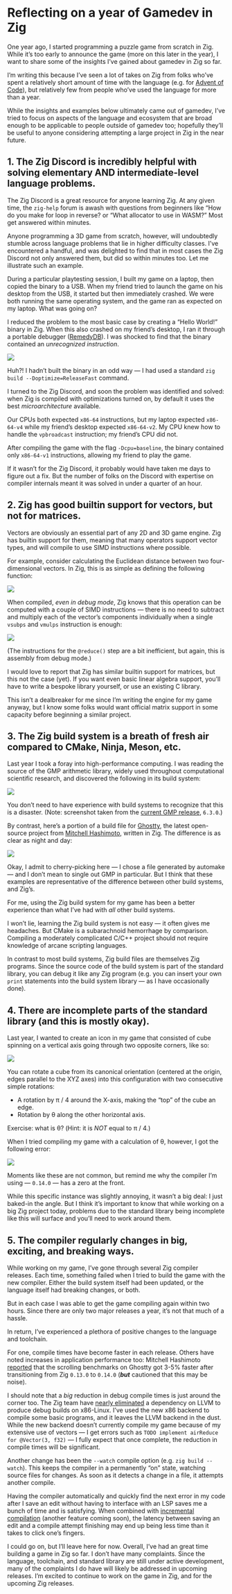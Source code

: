 # Reflecting on a year of Gamedev in Zig

One year ago, I started programming a puzzle game from scratch in Zig. While it’s too early to announce the game (more on this later in the year), I want to share some of the insights I’ve gained about gamedev in Zig so far.

I’m writing this because I’ve seen a lot of takes on Zig from folks who’ve spent a relatively short amount of time with the language (e.g. for [Advent of Code](https://kristoff.it/blog/advent-of-code-zig/)), but relatively few from people who’ve used the language for more than a year.

While the insights and examples below ultimately came out of gamedev, I’ve tried to focus on aspects of the language and ecosystem that are broad enough to be applicable to people outside of gamedev too; hopefully they’ll be useful to anyone considering attempting a large project in Zig in the near future.

## 1\. The Zig Discord is incredibly helpful with solving elementary AND intermediate-level language problems.

The Zig Discord is a great resource for anyone learning Zig. At any given time, the `zig-help` forum is awash with questions from beginners like “How do you make for loop in reverse? or “What allocator to use in WASM?” Most get answered within minutes.

Anyone programming a 3D game from scratch, however, will undoubtedly stumble across language problems that lie in higher difficulty classes. I’ve encountered a handful, and was delighted to find that in most cases the Zig Discord not only answered them, but did so within minutes too. Let me illustrate such an example.

During a particular playtesting session, I built my game on a laptop, then copied the binary to a USB. When my friend tried to launch the game on his desktop from the USB, it started but then immediately crashed. We were both running the same operating system, and the game ran as expected on my laptop. What was going on?

I reduced the problem to the most basic case by creating a “Hello World!” binary in Zig. When this also crashed on my friend’s desktop, I ran it through a portable debugger ([RemedyDB](https://remedybg.itch.io/remedybg)). I was shocked to find that the binary contained an _unrecognized instruction_.

![](https://bgthompson.codeberg.page/blog/one-year-zig-gamedev-reflections/illegal-instruction2.jpg)

Huh?! I hadn’t built the binary in an odd way — I had used a standard `zig build --Doptimize=ReleaseFast` command.

I turned to the Zig Discord, and soon the problem was identified and solved: when Zig is compiled with optimizations turned on, by default it uses the best _microarchitecture_ available.

Our CPUs both expected `x86-64` instructions, but my laptop expected `x86-64-v4` while my friend’s desktop expected `x86-64-v2`. My CPU knew how to handle the `vpbroadcast` instruction; my friend’s CPU did not.

After compiling the game with the flag `-Dcpu=baseline`, the binary contained only `x86-64-v1` instructions, allowing my friend to play the game.

If it wasn’t for the Zig Discord, it probably would have taken me days to figure out a fix. But the number of folks on the Discord with expertise on compiler internals meant it was solved in under a quarter of an hour.

## 2\. Zig has good builtin support for vectors, but not for matrices.

Vectors are obviously an essential part of any 2D and 3D game engine. Zig has builtin support for them, meaning that many operators support vector types, and will compile to use SIMD instructions where possible.

For example, consider calculating the Euclidean distance between two four-dimensional vectors. In Zig, this is as simple as defining the following function:

![](https://bgthompson.codeberg.page/blog/one-year-zig-gamedev-reflections/distance-fn.jpg)

When compiled, _even in debug mode_, Zig knows that this operation can be computed with a couple of SIMD instructions — there is no need to subtract and multiply each of the vector’s components individually when a single `vsubps` and `vmulps` instruction is enough:

![](https://bgthompson.codeberg.page/blog/one-year-zig-gamedev-reflections/distance-debug-simd-instructions2.jpg)

(The instructions for the `@reduce()` step are a bit inefficient, but again, this is assembly from debug mode.)

I would love to report that Zig has similar builtin support for matrices, but this not the case (yet). If you want even basic linear algebra support, you’ll have to write a bespoke library yourself, or use an existing C library.

This isn’t a dealbreaker for me since I’m writing the engine for my game anyway, but I know some folks would want official matrix support in some capacity before beginning a similar project.

## 3\. The Zig build system is a breath of fresh air compared to CMake, Ninja, Meson, etc.

Last year I took a foray into high-performance computing. I was reading the source of the GMP arithmetic library, widely used throughout computational scientific research, and discovered the following in its build system:

![](https://bgthompson.codeberg.page/blog/one-year-zig-gamedev-reflections/makefile-disaster.png)

You don’t need to have experience with build systems to recognize that this is a disaster. (Note: screenshot taken from the [current GMP release](https://gmplib.org/#DOWNLOAD), `6.3.0`.)

By contrast, here’s a portion of a build file for [Ghostty](https://ghostty.org/), the latest open-source project from [Mitchell Hashimoto](https://mitchellh.com/), written in Zig. The difference is as clear as night and day:

![](https://bgthompson.codeberg.page/blog/one-year-zig-gamedev-reflections/ghostty-build.png)

Okay, I admit to cherry-picking here — I chose a file generated by automake — and I don’t mean to single out GMP in particular. But I think that these examples are representative of the difference between other build systems, and Zig’s.

For me, using the Zig build system for my game has been a better experience than what I’ve had with _all_ other build systems.

I won’t lie, learning the Zig build system is not easy — it often gives me headaches. But CMake is a subarachnoid hemorrhage by comparison. Compiling a moderately complicated C/C++ project should not require knowledge of arcane scripting languages.

In contrast to most build systems, Zig build files are themselves Zig programs. Since the source code of the build system is part of the standard library, you can debug it like any Zig program (e.g. you can insert your own `print` statements into the build system library — as I have occasionally done).

## 4\. There are incomplete parts of the standard library (and this is mostly okay).

Last year, I wanted to create an icon in my game that consisted of cube spinning on a vertical axis going through two opposite corners, like so:

![](https://bgthompson.codeberg.page/blog/one-year-zig-gamedev-reflections/rotating-cube-cropped.gif)

You can rotate a cube from its canonical orientation (centered at the origin, edges parallel to the XYZ axes) into this configuration with two consecutive simple rotations:

*   A rotation by π / 4 around the X-axis, making the “top” of the cube an edge.
*   Rotation by θ along the other horizontal axis.

Exercise: what is θ? (Hint: it is _NOT_ equal to π / 4.)

When I tried compiling my game with a calculation of θ, however, I got the following error:

![](https://bgthompson.codeberg.page/blog/one-year-zig-gamedev-reflections/atan-error.png)

Moments like these are not common, but remind me why the compiler I’m using — `0.14.0` — has a zero at the front.

While this specific instance was slightly annoying, it wasn’t a big deal: I just baked-in the angle. But I think it’s important to know that while working on a big Zig project today, problems due to the standard library being incomplete like this will surface and you’ll need to work around them.

## 5\. The compiler regularly changes in big, exciting, and breaking ways.

While working on my game, I’ve gone through several Zig compiler releases. Each time, something failed when I tried to build the game with the new compiler. Either the build system itself had been updated, or the language itself had breaking changes, or both.

But in each case I was able to get the game compiling again within two hours. Since there are only two major releases a year, it’s not that much of a hassle.

In return, I’ve experienced a plethora of positive changes to the language and toolchain.

For one, compile times have become faster in each release. Others have noted increases in application performance too: Mitchell Hashimoto [reported](https://hachyderm.io/@mitchellh/114156260258967890) that the scrolling benchmarks on Ghostty got 3-5% faster after transitioning from Zig `0.13.0` to `0.14.0` (_**but**_ cautioned that this may be noise).

I should note that a _big_ reduction in debug compile times is just around the corner too. The Zig team have [nearly eliminated](https://github.com/ziglang/zig/issues/17748) a dependency on LLVM to produce debug builds on x86-Linux. I’ve used the new x86 backend to compile some basic programs, and it leaves the LLVM backend in the dust. While the new backend doesn’t currently compile my game because of my extensive use of vectors — I get errors such as `TODO implement airReduce for @Vector(3, f32)` — I fully expect that once complete, the reduction in compile times will be significant.

Another change has been the `--watch` compile option (e.g. `zig build --watch`). This keeps the compiler in a permanently “on” state, watching source files for changes. As soon as it detects a change in a file, it attempts another compile.

Having the compiler automatically and quickly find the next error in my code after I save an edit without having to interface with an LSP saves me a bunch of time and is satisfying. When combined with [incremental compilation](https://github.com/ziglang/zig/issues/21165) (another feature coming soon), the latency between saving an edit and a compile attempt finishing may end up being less time than it takes to click one’s fingers.

I could go on, but I’ll leave here for now. Overall, I’ve had an great time building a game in Zig so far. I don’t have many complaints. Since the language, toolchain, and standard library are still under active development, many of the complaints I do have will likely be addressed in upcoming releases. I’m excited to continue to work on the game in Zig, and for the upcoming Zig releases.